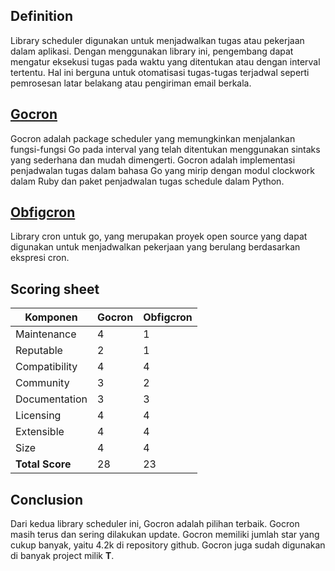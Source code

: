 ## Definition

Library scheduler digunakan untuk menjadwalkan tugas atau pekerjaan dalam aplikasi. Dengan menggunakan library ini, pengembang dapat mengatur eksekusi tugas pada waktu yang ditentukan atau dengan interval tertentu. Hal ini berguna untuk otomatisasi tugas-tugas terjadwal seperti pemrosesan latar belakang atau pengiriman email berkala.

## [Gocron](https://github.com/go-co-op/gocron)

Gocron adalah package scheduler yang memungkinkan menjalankan fungsi-fungsi Go pada interval yang telah ditentukan 
menggunakan sintaks yang sederhana dan mudah dimengerti. Gocron adalah implementasi penjadwalan tugas dalam bahasa Go yang mirip dengan modul clockwork dalam Ruby dan paket penjadwalan tugas schedule dalam Python.

## [Obfigcron](https://github.com/robfig/cron)

Library cron untuk go, yang merupakan proyek open source yang dapat digunakan untuk menjadwalkan pekerjaan yang berulang berdasarkan ekspresi cron.

## Scoring sheet

| Komponen        | Gocron | Obfigcron |
|-----------------|-----|---------|
| Maintenance     | 4   | 1       |
| Reputable       |  2  |  1      |
| Compatibility   |  4  |  4      |
| Community       | 3   |   2     |
| Documentation   |  3  |   3     |
| Licensing       |  4  |   4     |
| Extensible      | 4   |   4     |
| Size            | 4   |    4    |
| **Total Score** | 28  | 23      |

## Conclusion

Dari kedua library scheduler ini, Gocron adalah pilihan terbaik. Gocron masih terus dan sering dilakukan update. Gocron memiliki jumlah star yang cukup banyak, yaitu 4.2k di repository github. Gocron juga sudah digunakan di banyak project milik **T**.